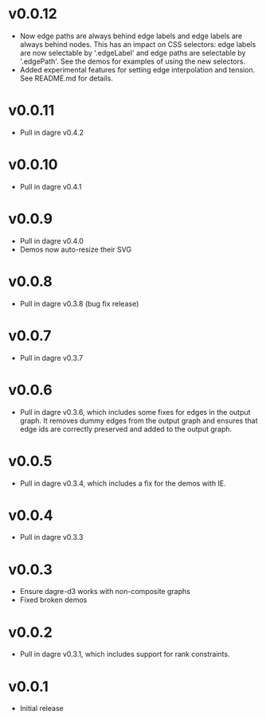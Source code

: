 v0.0.12
=======

* Now edge paths are always behind edge labels and edge labels are always
  behind nodes. This has an impact on CSS selectors: edge labels are now
  selectable by '.edgeLabel' and edge paths are selectable by '.edgePath'.
  See the demos for examples of using the new selectors.
* Added experimental features for setting edge interpolation and tension. See
  README.md for details.

v0.0.11
=======

* Pull in dagre v0.4.2

v0.0.10
=======

* Pull in dagre v0.4.1

v0.0.9
======

* Pull in dagre v0.4.0
* Demos now auto-resize their SVG

v0.0.8
======

* Pull in dagre v0.3.8 (bug fix release)

v0.0.7
======

* Pull in dagre v0.3.7

v0.0.6
======

* Pull in dagre v0.3.6, which includes some fixes for edges in the output
  graph. It removes dummy edges from the output graph and ensures that edge ids
  are correctly preserved and added to the output graph.

v0.0.5
======

* Pull in dagre v0.3.4, which includes a fix for the demos with IE.

v0.0.4
======

* Pull in dagre v0.3.3

v0.0.3
======

* Ensure dagre-d3 works with non-composite graphs
* Fixed broken demos

v0.0.2
======

* Pull in dagre v0.3.1, which includes support for rank constraints.

v0.0.1
======

* Initial release

